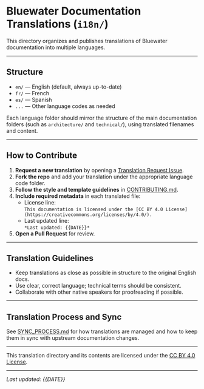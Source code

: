 
# Bluewater Documentation Translations (`i18n/`)

This directory organizes and publishes translations of Bluewater documentation into multiple languages.

---

## Structure

- `en/` — English (default, always up-to-date)
- `fr/` — French
- `es/` — Spanish
- `...` — Other language codes as needed

Each language folder should mirror the structure of the main documentation folders (such as `architecture/` and `technical/`), using translated filenames and content.

---

## How to Contribute

1. **Request a new translation** by opening a [Translation Request Issue](../.github/ISSUE_TEMPLATE/translation_request.md).
2. **Fork the repo** and add your translation under the appropriate language code folder.
3. **Follow the style and template guidelines** in [CONTRIBUTING.md](../CONTRIBUTING.md).
4. **Include required metadata** in each translated file:
   - License line:  
     `This documentation is licensed under the [CC BY 4.0 License](https://creativecommons.org/licenses/by/4.0/).`
   - Last updated line:  
     `*Last updated: {{DATE}}*`
5. **Open a Pull Request** for review.

---

## Translation Guidelines

- Keep translations as close as possible in structure to the original English docs.
- Use clear, correct language; technical terms should be consistent.
- Collaborate with other native speakers for proofreading if possible.

---

## Translation Process and Sync

See [SYNC_PROCESS.md](../SYNC_PROCESS.md) for how translations are managed and how to keep them in sync with upstream documentation changes.

---

This translation directory and its contents are licensed under the [CC BY 4.0 License](https://creativecommons.org/licenses/by/4.0/).

---

*Last updated: {{DATE}}*
